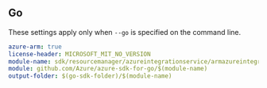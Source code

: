 ## Go

These settings apply only when `--go` is specified on the command line.

```yaml $(go) && $(track2)
azure-arm: true
license-header: MICROSOFT_MIT_NO_VERSION
module-name: sdk/resourcemanager/azureintegrationservice/armazureintegrationservice
module: github.com/Azure/azure-sdk-for-go/$(module-name)
output-folder: $(go-sdk-folder)/$(module-name)
```
